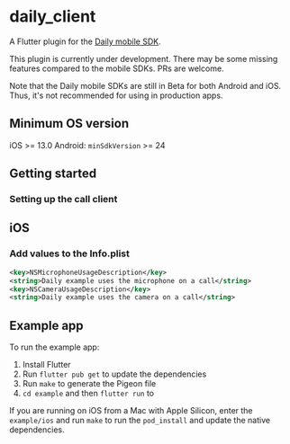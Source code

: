 # daily_client

A Flutter plugin for the [Daily mobile SDK](https://docs.daily.co/guides/products/mobile).

This plugin is currently under development. There may be some missing features compared to the mobile SDKs. PRs are welcome.

Note that the Daily mobile SDKs are still in Beta for both Android and iOS. Thus, it's not recommended for using in production apps.

## Minimum OS version
iOS >= 13.0
Android: `minSdkVersion` >= 24 

## Getting started

### Setting up the call client

## iOS
### Add values to the Info.plist

```xml
<key>NSMicrophoneUsageDescription</key>
<string>Daily example uses the microphone on a call</string>
<key>NSCameraUsageDescription</key>
<string>Daily example uses the camera on a call</string>
```

## Example app

To run the example app:

1. Install Flutter
2. Run `flutter pub get` to update the dependencies
3. Run `make` to generate the Pigeon file
4. `cd example` and then `flutter run` to 

If you are running on iOS from a Mac with Apple Silicon, enter the `example/ios` and run `make` to run the `pod_install` and update the native dependencies.
